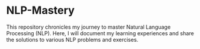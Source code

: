 # NLP-Mastery
This repository chronicles my journey to master Natural Language Processing (NLP). Here, I will document my learning experiences and share the solutions to various NLP problems and exercises. 
